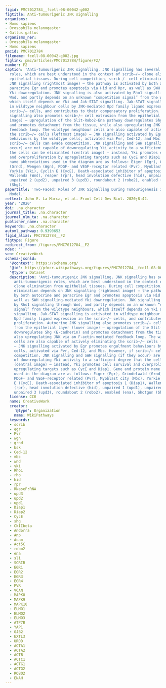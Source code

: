 ```yaml
---
figid: PMC7012784__fcell-08-00042-g002
figtitle: Anti-tumourigenic JNK signalling
organisms:
- Homo sapiens
- Drosophila melanogaster
- Gallus gallus
organisms_ner:
- Drosophila melanogaster
- Homo sapiens
pmcid: PMC7012784
filename: fcell-08-00042-g002.jpg
figlink: pmc/articles/PMC7012784/figure/F2/
number: F2
caption: 'Anti-tumourigenic JNK signalling. JNK signalling has several different anti-tumourigenic
  roles, which are best understood in the context of scrib–/– clone elimination from
  epithelial tissues. During cell competition, scrib–/– cell elimination depends on
  JNK signalling (rightmost image) – the pathway is activated by both autocrine and
  paracrine Egr and promotes apoptosis via Hid and Rpr, as well as SWH signalling-mediated
  Yki downregulation. JNK signalling is also activated by Rho1 signalling through
  Wnd, and partly depends on an unknown “competition signal” from the wildtype neighbours,
  which itself depends on Yki and Jak-STAT signalling. Jak-STAT signalling is activated
  in wildtype neighbour cells by JNK-mediated Upd family ligand expression in the
  scrib–/– cells, and contributes to their compensatory proliferation. Autocrine JNK
  signalling also promotes scrib–/– cell extrusion from the epithelial layer (lower
  image) – upregulation of the Slit-Robo2-Ena pathway downregulates Shg (E-cadherin)
  and promotes detachment from the tissue, while also upregulating JNK via an F-actin-mediated
  feedback loop. The wildtype neighbour cells are also capable of actively eliminating
  the scrib–/– cells (leftmost image) – JNK signalling activated by Egr promotes engulfment
  behaviours by the wildtype cells, activated via Pvr, Ced-12, and Mbc. However, if
  scrib–/– cells can evade competition, JNK signalling and SWH signalling (if they
  occur) are not capable of downregulating Yki activity to a sufficient degree that
  the cells can be eliminated (central image) – instead, Yki promotes cell survival
  and overproliferation by upregulating targets such as CycE and Diap1. Gene and protein
  name abbreviations used in the diagram are as follows: Eiger (Egr), Grindelwald
  (Grnd), Wengen (Wgn), PDGF- and VEGF-receptor related (Pvr), Myoblast city (Mbc),
  Yorkie (Yki), Cyclin E (CycE), Death-associated inhibitor of apoptosis 1 (Diap1),
  Wallenda (Wnd), reaper (rpr), head involution defective (hid), unpaired 1 (upd1),
  unpaired 2 (upd2), unpaired 3 (upd3), roundabout 2 (robo2), enabled (ena), Shotgun
  (Shg).'
papertitle: 'Two-Faced: Roles of JNK Signalling During Tumourigenesis in the Drosophila
  Model.'
reftext: John E. La Marca, et al. Front Cell Dev Biol. 2020;8:42.
year: '2020'
doi: .na.character
journal_title: .na.character
journal_nlm_ta: .na.character
publisher_name: .na.character
keywords: .na.character
automl_pathway: 0.9390653
figid_alias: PMC7012784__F2
figtype: Figure
redirect_from: /figures/PMC7012784__F2
ndex: ''
seo: CreativeWork
schema-jsonld:
  '@context': https://schema.org/
  '@id': https://pfocr.wikipathways.org/figures/PMC7012784__fcell-08-00042-g002.html
  '@type': Dataset
  description: 'Anti-tumourigenic JNK signalling. JNK signalling has several different
    anti-tumourigenic roles, which are best understood in the context of scrib–/–
    clone elimination from epithelial tissues. During cell competition, scrib–/– cell
    elimination depends on JNK signalling (rightmost image) – the pathway is activated
    by both autocrine and paracrine Egr and promotes apoptosis via Hid and Rpr, as
    well as SWH signalling-mediated Yki downregulation. JNK signalling is also activated
    by Rho1 signalling through Wnd, and partly depends on an unknown “competition
    signal” from the wildtype neighbours, which itself depends on Yki and Jak-STAT
    signalling. Jak-STAT signalling is activated in wildtype neighbour cells by JNK-mediated
    Upd family ligand expression in the scrib–/– cells, and contributes to their compensatory
    proliferation. Autocrine JNK signalling also promotes scrib–/– cell extrusion
    from the epithelial layer (lower image) – upregulation of the Slit-Robo2-Ena pathway
    downregulates Shg (E-cadherin) and promotes detachment from the tissue, while
    also upregulating JNK via an F-actin-mediated feedback loop. The wildtype neighbour
    cells are also capable of actively eliminating the scrib–/– cells (leftmost image)
    – JNK signalling activated by Egr promotes engulfment behaviours by the wildtype
    cells, activated via Pvr, Ced-12, and Mbc. However, if scrib–/– cells can evade
    competition, JNK signalling and SWH signalling (if they occur) are not capable
    of downregulating Yki activity to a sufficient degree that the cells can be eliminated
    (central image) – instead, Yki promotes cell survival and overproliferation by
    upregulating targets such as CycE and Diap1. Gene and protein name abbreviations
    used in the diagram are as follows: Eiger (Egr), Grindelwald (Grnd), Wengen (Wgn),
    PDGF- and VEGF-receptor related (Pvr), Myoblast city (Mbc), Yorkie (Yki), Cyclin
    E (CycE), Death-associated inhibitor of apoptosis 1 (Diap1), Wallenda (Wnd), reaper
    (rpr), head involution defective (hid), unpaired 1 (upd1), unpaired 2 (upd2),
    unpaired 3 (upd3), roundabout 2 (robo2), enabled (ena), Shotgun (Shg).'
  license: CC0
  name: CreativeWork
  creator:
    '@type': Organization
    name: WikiPathways
  keywords:
  - scrib
  - egr
  - Pvr
  - wgn
  - grnd
  - bsk
  - Ced-12
  - mbc
  - wnd
  - yki
  - Rho1
  - rho
  - hid
  - rpr
  - RNaseP:RNA
  - upd3
  - upd2
  - upd1
  - Diap1
  - Diap2
  - CycE
  - shg
  - CkIIbeta
  - Andorra
  - Anp
  - Acam
  - Act5C
  - robo2
  - ena
  - sli
  - SCRIB
  - EGR1
  - EGR2
  - EGR3
  - EGR4
  - PVR
  - VCAN
  - MAPK8
  - MAPK9
  - MAPK10
  - ELMO1
  - ELMO2
  - ELMO3
  - ATP7B
  - YAP1
  - GJB2
  - EXTL3
  - UROD
  - ACTA1
  - ACTA2
  - ACTB
  - ACTC1
  - ACTG1
  - ACTG2
  - ROBO2
  - ENAH
---
```

